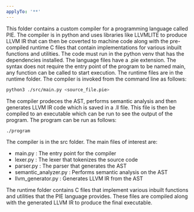 ```yaml
---
applyTo: '**'
---
```

This folder contains a custom compiler for a programming language called PIE. The compiler is in python and uses libraries like LLVMLITE to produce LLVM IR that can then be coverted to machine code along with the pre-compiled runtime C files that contain implementations for various inbuilt functions and utilities. The code must run in the python venv that has the dependencies installed. The language files have a .pie extension. The syntax does not require the entry point of the program to be named main, any function can be called to start execution. The runtime files are in the runtime folder. The compiler is invoked from the command line as follows:

```bash
python3 ./src/main.py <source_file.pie> 
```
The compiler prodeces the AST, performs semantic analysis and then generates LLVM IR code which is saved in a .ll file. This file is then be compiled to an executable which can be run to see the output of the program. The program can be run as follows:

```bash
./program
```

The compiler is in the src folder. The main files of interest are:
- main.py : The entry point for the compiler
- lexer.py : The lexer that tokenizes the source code
- parser.py : The parser that generates the AST
- semantic_analyzer.py : Performs semantic analysis on the AST
- llvm_generator.py : Generates LLVM IR from the AST

The runtime folder contains C files that implement various inbuilt functions and utilities that the PIE language provides. These files are compiled along with the generated LLVM IR to produce the final executable.